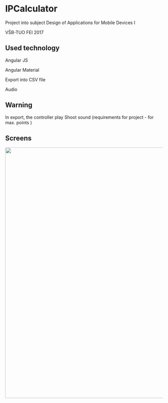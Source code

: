 # IPCalculator

Project into subject Design of Applications for Mobile Devices I

VŠB-TUO FEI 2017

## Used technology

Angular JS

Angular Material

Export into CSV file

Audio

## Warning

In export, the controller play Shoot sound (requirements for project - for max. points )

## Screens

<a href="url"><img src="http://adam-lasak.xf.cz/w/github-images/IPCalculator-screenshot.png" width="800" ></a>
